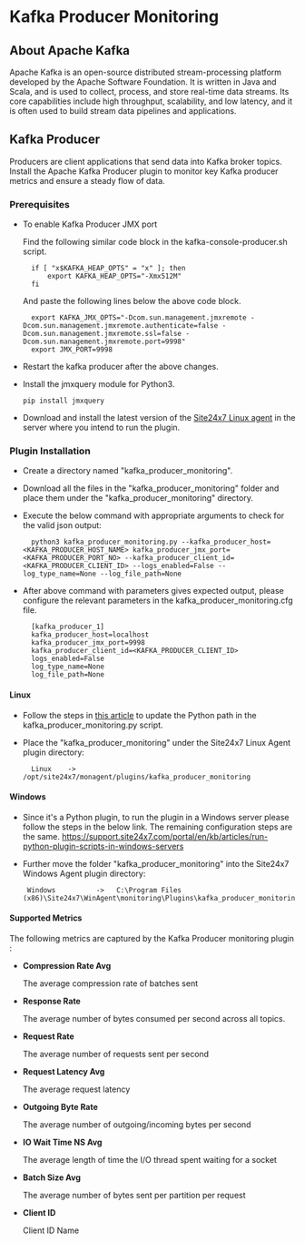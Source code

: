 # **Kafka Producer Monitoring**

## About Apache Kafka
Apache Kafka is an open-source distributed stream-processing platform developed by the Apache Software Foundation. It is written in Java and Scala, and is used to collect, process, and store real-time data streams. Its core capabilities include high throughput, scalability, and low latency, and it is often used to build stream data pipelines and applications.

## Kafka Producer
Producers are client applications that send data into Kafka broker topics. 
Install the Apache Kafka Producer plugin to monitor key Kafka producer metrics and ensure a steady flow of data.


### Prerequisites
- To enable Kafka Producer JMX port

    Find the following similar code block in the kafka-console-producer.sh script.

        
        if [ "x$KAFKA_HEAP_OPTS" = "x" ]; then
            export KAFKA_HEAP_OPTS="-Xmx512M"
        fi
        
    And paste the following lines below the above code block.

        
        export KAFKA_JMX_OPTS="-Dcom.sun.management.jmxremote -Dcom.sun.management.jmxremote.authenticate=false -Dcom.sun.management.jmxremote.ssl=false -Dcom.sun.management.jmxremote.port=9998"
        export JMX_PORT=9998
        
- Restart the kafka producer after the above changes.

- Install the jmxquery module for Python3.
    ```
    pip install jmxquery
    ```

- Download and install the latest version of the [Site24x7 Linux agent](https://www.site24x7.com/app/client#/admin/inventory/add-monitor) in the server where you intend  to run the plugin.



### Plugin Installation

- Create a directory named "kafka_producer_monitoring".

- Download all the files in the "kafka_producer_monitoring" folder and place them under the "kafka_producer_monitoring" directory.

- Execute the below command with appropriate arguments to check for the valid json output:
  
        python3 kafka_producer_monitoring.py --kafka_producer_host=<KAFKA_PRODUCER_HOST_NAME> kafka_producer_jmx_port=<KAFKA_PRODUCER_PORT_NO> --kafka_producer_client_id=<KAFKA_PRODUCER_CLIENT_ID> --logs_enabled=False --log_type_name=None --log_file_path=None

- After above command with parameters gives expected output, please configure the relevant  parameters in the kafka_producer_monitoring.cfg file.

        [kafka_producer_1]
        kafka_producer_host=localhost
        kafka_producer_jmx_port=9998
        kafka_producer_client_id=<KAFKA_PRODUCER_CLIENT_ID>
        logs_enabled=False
        log_type_name=None
        log_file_path=None
        


#### Linux

- Follow the steps in [this article](https://support.site24x7.com/portal/en/kb/articles/updating-python-path-in-a-plugin-script-for-linux-servers) to update the Python path in the kafka_producer_monitoring.py script.

- Place the "kafka_producer_monitoring" under the Site24x7 Linux Agent plugin directory:

        Linux    ->   /opt/site24x7/monagent/plugins/kafka_producer_monitoring
  
#### Windows
- Since it's a Python plugin, to run the plugin in a Windows server please follow the steps in the below link. The remaining configuration steps are the same.
https://support.site24x7.com/portal/en/kb/articles/run-python-plugin-scripts-in-windows-servers

-  Further move the folder "kafka_producer_monitoring" into the  Site24x7 Windows Agent plugin directory:

        Windows          ->   C:\Program Files (x86)\Site24x7\WinAgent\monitoring\Plugins\kafka_producer_monitoring



#### Supported Metrics
The following metrics are captured by the Kafka Producer monitoring plugin :

- **Compression Rate Avg**

    The average compression rate of batches sent

- **Response Rate**

    The average number of bytes consumed per second across all topics.
- **Request Rate**

    The average number of requests sent per second

- **Request Latency Avg**

    The average request latency
- **Outgoing Byte Rate**

    The average number of outgoing/incoming bytes per second
- **IO Wait Time NS Avg**

    The average length of time the I/O thread spent waiting for a socket
- **Batch Size Avg**

    The average number of bytes sent per partition per request
- **Client ID**

    Client ID Name
